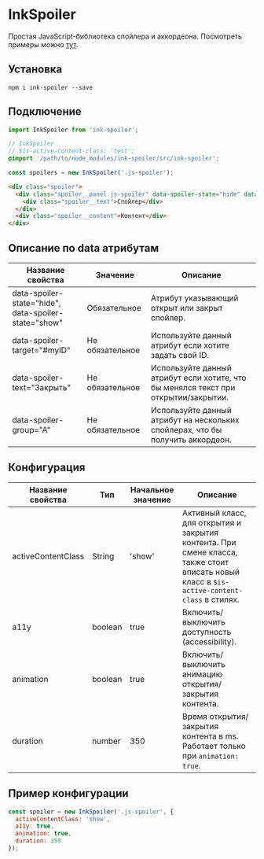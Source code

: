 # InkSpoiler
Простая JavaScript-библиотека спойлера и aккордеона.
Посмотреть примеры можно [тут](https://inkshio.github.io/ink-spoiler/).

## Установка
```shell
npm i ink-spoiler --save
```

## Подключение
```js
import InkSpoiler from 'ink-spoiler';
```
```scss
// InkSpoiler
// $is-active-content-class: 'test';
@import '/path/to/node_modules/ink-spoiler/src/ink-spoiler';
```
```js
const spoilers = new InkSpoiler('.js-spoiler');
```

```html
<div class="spoiler">
  <div class="spoiler__panel js-spoiler" data-spoiler-state="hide" data-spoiler-target="#my-custom-id" data-spoiler-text="Закрыть" data-spoiler-group="A">
    <div class="spoiler__text">Спойлер</div>
  </div>
  <div class="spoiler__content">Контент</div>
</div>
```
## Описание по data атрибутам
|Название свойства|Значение|Описание|
|--|--|--|
|data-spoiler-state="hide",<br>data-spoiler-state="show"|Обязательное|Атрибут указывающий открыт или закрыт спойлер.|
|data-spoiler-target="#myID"|Не обязательное|Используйте данный атрибут если хотите задать свой ID.|
|data-spoiler-text="Закрыть"|Не обязательное|Используйте данный атрибут если хотите, что бы менялся текст при открытии/закрытии.|
|data-spoiler-group="A"|Не обязательное|Используйте данный атрибут на нескольких спойлерах, что бы получить aккордеон.|

## Конфигурация
|Название свойства|Тип|Начальное значение|Описание|
|--|--|--|--|
|activeContentClass|String|'show'|Активный класс, для открытия и закрытия контента. При смене класса, также стоит вписать новый класс в `$is-active-content-class` в стилях.|
|a11y|boolean|true|Включить/выключить доступность (accessibility).|
|animation|boolean|true|Включить/выключить анимацию открытия/закрытия контента.|
|duration|number|350|Время открытия/закрытия контента в ms. Работает только при `animation: true`.|

## Пример конфигурации
```js
const spoiler = new InkSpoiler('.js-spoiler', {
  activeContentClass: 'show',
  a11y: true,
  animation: true,
  duration: 350
});
```
